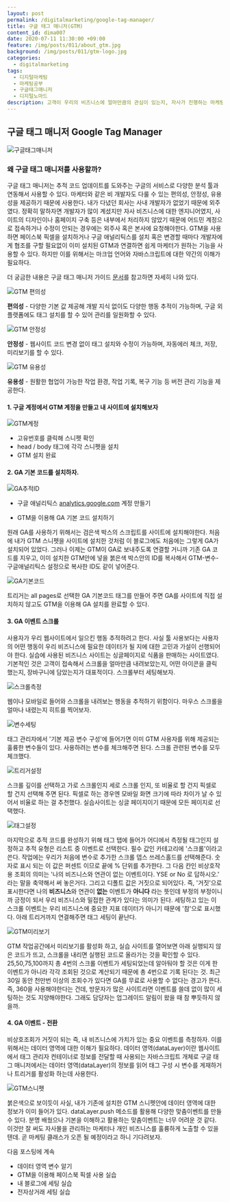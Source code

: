 ```yaml
---
layout: post
permalink: /digitalmarketing/google-tag-manager/
title: 구글 태그 매니저(GTM)
content_id: dima007
date: 2020-07-11 11:30:00 +09:00
feature: /img/posts/011/about_gtm.jpg
background: /img/posts/011/gtm-logo.jpg
categories:
  - digitalmarketing
tags:
  - 디지털마케팅
  - 마케팅공부
  - 구글태그매니저
  - 디지털노마드
description: 고객이 우리의 비즈니스에 얼마만큼의 관심이 있는지, 자사가 진행하는 마케팅 활동이 과연 효과를 내고 있는지 측정이 가능한 매력적인 디지털의 세계. 최근 GTM 강의를 들었다. 전에 배웠고, 실습도 했었으니 단순히 리마인드를 하겠다고 간 거였는데, 참 새로웠다. 까먹지 않겠다는 의지로 GTM 활용법에 대해서 꼼꼼히 기록해두자.
---
```


## 구글 태그 매니저 Google Tag Manager

![구글태그매니저](/img/posts/011/gtm_main.jpg)

### 왜 구글 태그 매니저를 사용할까?

구글 태그 매니저는 추적 코드 업데이트를 도와주는 구글의 서비스로 다양한 분석 툴과 연동해서 사용할 수 있다. 마케터와 같은 비 개발자도 다룰 수 있는 편의성, 안정성, 유용성을 제공하기 때문에 사용한다. 내가 다녔던 회사는 사내 개발자가 없었기 때문에 외주였다. 정확히 말하자면 개발자가 많이 계셨지만 자사 비즈니스에 대한 엔지니어였지, 사이트의 디자인이나 홈페이지 구축 등은 내부에서 처리하지 않았기 때문에 어드민 계정으로 접속하거나 수정이 안되는 경우에는 외주사 혹은 본사에 요청해야한다. GTM을 사용하면 페이스북 픽셀을 설치하거나 구글 애널리틱스를 설치 혹은 변경할 때마다 개발자에게 협조를 구할 필요없이 이미 설치된 GTM과 연결하면 쉽게 마케터가 원하는 기능을 사용할 수 있다. 하지만 이를 위해서는 마크업 언어와 자바스크립트에 대한 약간의 이해가 필요하다. 

더 궁금한 내용은 구글 태그 매니저 가이드 [문서](https://support.google.com/tagmanager/answer/6102821?hl=ko&ref_topic=3441530)를 참고하면 자세히 나와 있다. 

![GTM 편의성](/img/posts/011/1.jpg)

**편의성** - 다양한 기본 값 제공해 개발 지식 없이도 다양한 행동 추적이 가능하며, 구글 외 플랫폼에도 태그 설치를 할 수 있어 관리를 일원화할 수 있다. 

![GTM 안정성](/img/posts/011/2.jpg)

**안정성** - 웹사이트 코드 변경 없이 태그 설치와 수정이 가능하며, 자동에러 체크, 저장, 미리보기를 할 수 있다. 

![GTM 유용성](/img/posts/011/3.jpg)

**유용성** - 원활한 협업이 가능한 작업 환경, 작업 기록, 복구 기능 등 버전 관리 기능을 제공한다. 



#### 1. 구글 계정에서 GTM 계정을 만들고 내 사이트에 설치해보자

![GTM계정](/img/posts/011/gtm.jpg)

* 고유번호를 클릭해 스니펫 확인
* head / body 태그에 각각 스니펫을 설치
* GTM 설치 완료

#### 2. GA 기본 코드를 설치하자. 

![GA추적ID](/img/posts/011/gaid.jpg)

* 구글 애널리틱스 [analytics.google.com](http://analytics.google.com) 계정 만들기

* GTM을 이용해 GA 기본 코드 설치하기

원래 GA를 사용하기 위해서는 검은색 박스의 스크립트를 사이트에 설치해야한다. 처음에 내가 GTM 스니펫을 사이트에 설치한 것처럼 이 블로그에도 처음에는 그렇게 GA가 설치되어 있었다. 그러나 이제는 GTM이 GA로 보내주도록 연결할 거니까 기존 GA 코드를 지우고, 이미 설치한 GTM안에 넣을 붉은색 박스안의 ID를 복사해서 GTM-변수-구글애널리틱스 설정으로 복사한 ID도 같이 넣어준다.

![GA기본코드](/img/posts/011/ga-code.jpg)

트리거는 all pages로 선택한 GA 기본코드 태그를 만들어 주면 GA를 사이트에 직접 설치하지 않고도 GTM을 이용해 GA 설치를 완료할 수 있다.

#### 3. GA 이벤트 스크롤

사용자가 우리 웹사이트에서 일으킨 행동 추적하려고 한다. 사실 툴 사용보다는 사용자의 어떤 행동이 우리 비즈니스에 필요한 데이터가 될 지에 대한 고민과 가설이 선행되어야 한다. 실습에 사용된 비즈니스 사이트는 싱글페이지로 식품을 판매하는 사이트였다. 기본적인 것은 고객이 접속해서 스크롤을 얼마만큼 내려보았는지, 어떤 아이콘을 클릭 했는지, 장바구니에 담았는지가 대표적이다. 스크롤부터 세팅해보자.

![스크롤측정](/img/posts/011/scroll_01.jpg)

웹이나 모바일로 들어와 스크롤을 내려보는 행동을 추적하기 위함이다. 마우스 스크롤을 얼마나 내렸는지 히트를 찍어보자. 

![변수세팅](/img/posts/011/scroll_02.jpg)

태그 관리자에서 '기본 제공 변수 구성'에 들어가면 이미 GTM 사용자를 위해 제공되는 훌륭한 변수들이 있다. 사용하려는 변수를 체크해주면 된다. 스크롤 관련된 변수를 모두 체크했다.

![트리거설정](/img/posts/011/scroll_03.jpg)

스크롤 깊이를 선택하고 가로 스크롤인지 세로 스크롤 인지, 또 비율로 할 건지 픽셀로 할 건지 선택해 주면 된다. 픽셀로 하는 경우엔 모바일 화면 크기에 따라 차이가 날 수 있어서 비율로 하는 걸 추천했다. 실습사이트는 싱글 페이지이기 때문에 모든 페이지로 선택했다. 

![태그설정](/img/posts/011/scroll_04.jpg)

마지막으로 추적 코드를 완성하기 위해 태그 탭에 들어가 어디에서 측정될 태그인지 설정하고 추적 유형은 리스트 중 이벤트로 선택한다. 필수 값인 카테고리에 '스크롤'이라고 쓴다. 작업에는 우리가 처음에 변수로 추가한 스크롤 뎁스 쓰레스홀드를 선택해준다. 숫자로 표시 되는 이 값은 퍼센트 이므로 끝에 % 단위를 추가한다. 그 다음 칸인 비상호작용 조회의 의미는 '나의 비즈니스와 연관이 없는 이벤트이다. YSE or No 로 답하시오.' 라는 말을 축약해서 써 놓은거다. 그리고 디폴트 값은 거짓으로 되어있다. 즉, '거짓'으로 표시한다면 나의 **비즈니스**와 연관이 **없는** 이벤트가 **아니다** 라는 뜻인데 부정의 부정이니까 긍정이 되서 우리 비즈니스와 밀접한 관계가 있다는 의미가 된다. 세팅하고 있는 이 스크롤 이벤트는 우리 비즈니스에 중요한 지표 데이터가 아니기 때문에 '참'으로 표시했다. 아래 트리거까지 연결해주면 태그 세팅이 끝난다. 

![GTM미리보기](/img/posts/011/scroll_05.jpg)

GTM 작업공간에서 미리보기를 활성화 하고, 실습 사이트를 열어보면 아래 실행되지 않은 코드가 뜨고, 스크롤을 내리면 실행된 코드로 올라가는 것을 확인할 수 있다. 25,50,75,100까지 총 4번의 스크롤 이벤트가 세팅되었는데 알아둬야 할 것은 이게 한 이벤트가 아니라 각각 조회된 것으로 계산되기 때문에 총 4번으로 기록 된다는 것.  최근 30일 동안 천만번 이상의 조회수가 있다면 GA를 무료로 사용할 수 없다는 경고가 뜬다. 즉, 360을 사용해야한다는 건데, 방문자가 많은 사이트라면 이벤트를 쓸데 없이 많이 세팅하는 것도 지양해야한다. 그래도 담당자는 업그레이드 알림이 왔을 때 참 뿌듯하지 않을까. 

#### 4. GA 이벤트 - 전환

비상호조회가 거짓이 되는 즉, 내 비즈니스에 가치가 있는 중요 이벤트를 측정하자. 이를 위해서는 데이터 영역에 대한 이해가 필요하다. 데이터 영역(dataLayer)이란 웹사이트에서 태그 관리자 컨테이너로 정보를 전달할 때 사용되는 자바스크립트 개체로 구글 태그 매니저에서는 데이터 영역(dataLayer)의 정보를 읽어 태그 구성 시 변수를 게재하거나 트리거를 활성화 하는데 사용한다. 

![GTM스니펫](/img/posts/011/datalayer.jpg)

붉은색으로 보이듯이 사실, 내가 기존에 설치한 GTM 스니펫안에 데이터 영역에 대한 정보가 이미 들어가 있다. dataLayer.push 메소드를 활용해 다양한 맞춤이벤트를 만들 수 있다. 분명 배웠으나 기본을 이해하고 활용하는 맞춤이벤트는 너무 어려운 것 같다. 이것만 잘 써도 자사몰을 관리하는 마케터나 개인 비즈니스를 훌륭하게 노출할 수 있을 텐데. 곧 마케팅 클래스가 오픈 될 예정이라고 하니 기다려보자. 

다음 포스팅에 계속

* 데이터 영역 변수 알기
* GTM을 이용해 페이스북 픽셀 사용 실습
* 내 블로그에 세팅 실습
* 전자상거래 세팅 실습